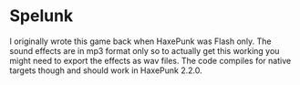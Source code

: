 # Spelunk

I originally wrote this game back when HaxePunk was Flash only. The sound effects are in mp3 format only so to actually get this working you might need to export the effects as wav files. The code compiles for native targets though and should work in HaxePunk 2.2.0.
